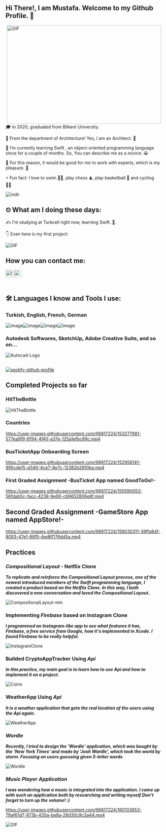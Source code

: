 ##                                                   Hi There!, I am Mustafa. Welcome to my Github Profile. 👋

<img align="right" alt="GIF" src="https://github.com/abhisheknaiidu/abhisheknaiidu/blob/master/code.gif?raw=true" width="500" height="320" />

:mortar_board: In 2020, graduated from Bilkent University. 

:triangular_ruler: From the department of Architecture! Yes, I am an Architect. :round_pushpin:

🌱 I’m currently learning Swift , an object-oriented programming language since for a couple of months. So, You can describe me as a novice. :grinning:

👯 For this reason, it would be good for me to work with experts, which is my pleasure. 🎨

⚡ Fun fact: I love to swim 🏊‍♀️, play chess ♟, play basketball 🏀 and cycling 🚴‍♀️

![indir](https://user-images.githubusercontent.com/96817224/151426824-64b72af1-37d3-4867-872e-ea4dac289f06.jpg)
##

## ⏲ What am I doing these days:

:writing_hand:	I'm studying at Turkcell right now, learning Swift. 📃.

👇 Even here is my first project: 

<img align="middle" alt="GIF" src="https://user-images.githubusercontent.com/96817224/151414552-8282f83c-e1b0-4448-bb8a-a3f09d40cc0f.gif" />


## How you can contact me: 

[<img align="left" alt="linkedin | LinkedIn" width="24px" src="https://raw.githubusercontent.com/peterthehan/peterthehan/master/assets/linkedin.svg" />][linkedin]
[<img align="left" height="24" width="24" src="https://upload.wikimedia.org/wikipedia/commons/7/7e/Gmail_icon_%282020%29.svg" />][gmail]

 <br />

[linkedin]: https://www.linkedin.com/in/mustafa-pekdemir-009623110/
[gmail]: mailto:mustafaapekdemir@gmail.com
<br />


## 🛠️ Languages I know and Tools I use:

###    Turkish, English, French, German

![image](https://user-images.githubusercontent.com/96817224/151431084-8ebcc476-5cb8-4985-b2d2-e5c20c7775ed.png)![image](https://user-images.githubusercontent.com/96817224/151431173-03fe85ed-e6d1-4baa-a283-68e134d3aeac.png)![image](https://user-images.githubusercontent.com/96817224/151431123-ec3a8599-f85d-43f9-99fe-3f266eebc6db.png)![image](https://user-images.githubusercontent.com/96817224/151431211-a03327d8-0373-4672-a1ba-9b5d4739e958.png)

### Autodesk Softwares, SketchUp, Adobe Creative Suite, and so on...

![Autocad-Logo](https://user-images.githubusercontent.com/96817224/151434341-286e23b0-dbcc-427a-8102-67d86d549295.png)

##

[![spotify-github-profile](https://spotify-github-profile.vercel.app/api/view?uid=fischerweise&cover_image=true&theme=default&bar_color=53b14f&bar_color_cover=true)](https://spotify-github-profile.vercel.app/api/view?uid=fischerweise&redirect=true)

##

## Completed Projects so far

### HitTheBottle

![HitTheBottle](https://user-images.githubusercontent.com/96817224/151414552-8282f83c-e1b0-4448-bb8a-a3f09d40cc0f.gif)

### Countries

https://user-images.githubusercontent.com/96817224/153277981-577ea9f9-6f94-4f40-a37e-125a1efbc89c.mp4

### BusTicketApp Onboarding Screen

https://user-images.githubusercontent.com/96817224/152958141-995cdef5-d340-4ce7-8e7c-12382b26f0ba.mp4

### First Graded Assignment -BusTicket App named GoodToGo!-

https://user-images.githubusercontent.com/96817224/155590053-56fdab5c-facc-4238-9e90-c69652806e8f.mp4

## Second Graded Assignment -GameStore App named AppStore!-

https://user-images.githubusercontent.com/96817224/158030311-39ffa84f-8093-47e1-88f5-4ed6f176dd5a.mp4

## Practices

### ***Compositional Layout*** - Netflix Clone 

***To replicate and reinforce the Compositional Layout process, one of the newest introduced members of the Swift programming language, I created a product based on the Netflix Clone. In this way, I both discovered a new conversation and loved the Compositional Layout.***.

![CompositionalLayout-min](https://user-images.githubusercontent.com/96817224/158624643-fe7500bb-b03a-48c7-9098-24e9b67695c3.gif)

### Implementing ***Firebase*** based on Instagram Clone

***I programmed an Instagram-like app to see what features it has, Firebase, a free service from Google, how it's implemented in Xcode. I found Firebase to be really helpful.***

![InstagramClone](https://user-images.githubusercontent.com/96817224/158625489-0bf6f335-2a9b-4242-a236-b194960f6eaa.gif)

### Builded CryptoAppTracker Using ***Api***

***In this practice, my main goal is to learn how to use Api and how to implement it on a project.***

![Coins](https://user-images.githubusercontent.com/96817224/159019680-b9d04cce-1a45-4e4f-80bb-aca50d5d766c.gif)

### WeatherApp Using ***Api***

***It is a weather application that gets the real location of the users using the Api again.***

![WeatherApp](https://user-images.githubusercontent.com/96817224/160132657-a69c18b7-ac33-4947-bf1d-89eea7ea8543.gif)

### ***Wordle***

***Recently, I tried to design the 'Wordle' application, which was bought by the 'New York Times' and made by 'Josh Wardle', which took the world by storm. Focusing on users guessing given 5-letter words***

![Wordle](https://user-images.githubusercontent.com/96817224/160133403-2933b0e0-fde3-42b0-b4e2-d363111bdcd5.gif)

### ***Music Player Application***

***I was wondering how a music is integrated into the application. I came up with such an application both by researching and writing myself.Don't forget to turn up the volume! :)***

https://user-images.githubusercontent.com/96817224/160133653-79af61d7-973b-435a-be8a-26d30c9c3a44.mp4

<img align="middle" alt="GIF" src="https://raw.githubusercontent.com/BrunnerLivio/brunnerlivio/master/images/marquee.svg" />
